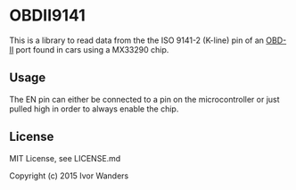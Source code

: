 OBDII9141
======

This is a library to read data from the the ISO 9141-2 (K-line) pin of an [OBD-II][obd2] port found in cars using a MX33290 chip.

Usage
--------

The EN pin can either be connected to a pin on the microcontroller or just pulled high in order to always enable the chip.

License
------
MIT License, see LICENSE.md

Copyright (c) 2015 Ivor Wanders

[obd2]:https://en.wikipedia.org/wiki/On-board_diagnostics
[mc33290]:http://www.freescale.com/products/archived/iso9141-k-line-serial-link-interface:MC33290
